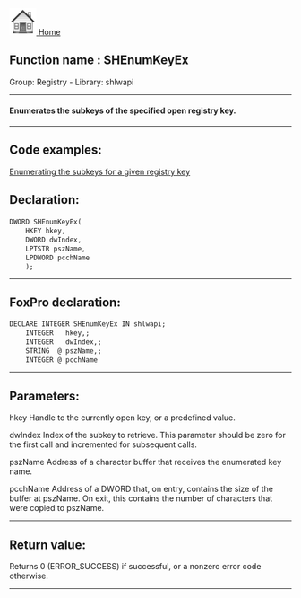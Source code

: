 [<img src="../../images/home.png"> Home ](https://github.com/VFPX/Win32API)  

## Function name : SHEnumKeyEx
Group: Registry - Library: shlwapi    
***  


#### Enumerates the subkeys of the specified open registry key.
***  


## Code examples:
[Enumerating the subkeys for a given registry key](../../samples/sample_130.md)  

## Declaration:
```foxpro  
DWORD SHEnumKeyEx(
    HKEY hkey,
    DWORD dwIndex,
    LPTSTR pszName,
    LPDWORD pcchName
    );  
```  
***  


## FoxPro declaration:
```foxpro  
DECLARE INTEGER SHEnumKeyEx IN shlwapi;
   	INTEGER   hkey,;
   	INTEGER   dwIndex,;
   	STRING  @ pszName,;
   	INTEGER @ pcchName  
```  
***  


## Parameters:
hkey 
Handle to the currently open key, or a predefined value.

dwIndex 
Index of the subkey to retrieve. This parameter should be zero for the first call and incremented for subsequent calls. 

pszName 
Address of a character buffer that receives the enumerated key name. 

pcchName 
Address of a DWORD that, on entry, contains the size of the buffer at pszName. On exit, this contains the number of characters that were copied to pszName.  
***  


## Return value:
Returns 0 (ERROR_SUCCESS) if successful, or a nonzero error code otherwise.  
***  

